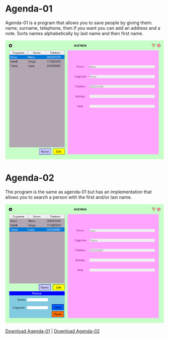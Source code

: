 # Agenda-01
Agenda-01 is a program that allows you to save people by giving them:
name, surname, telephone, then if you want you can add an address and a note.
Sorts names alphabetically by last name and then first name.

![Image](./Image/agenda1imm.png "icon")

# Agenda-02
The program is the same as agenda-01 but has an implementation
that allows you to search a person with the first and/or last name.

![Image](./Image/agenda2imm.png "icon")


[Download Agenda-01](https://github.com/AbdullahXPlab/POWER-KI-APPS/raw/main/Agenda/Agenda-01.pwk)
|
[Download Agenda-02](https://github.com/AbdullahXPlab/POWER-KI-APPS/raw/main/Agenda/Agenda-02.pwk)
